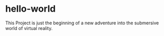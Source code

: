 # hello-world
This Project is just the beginning of a new adventure into the submersive world of virtual reality.
